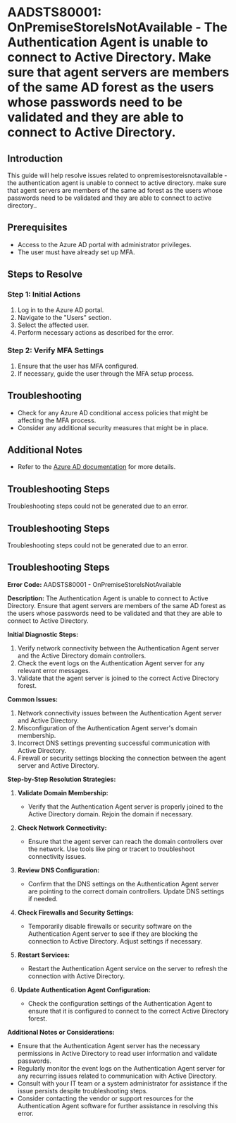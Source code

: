 # AADSTS80001: OnPremiseStoreIsNotAvailable - The Authentication Agent is unable to connect to Active Directory. Make sure that agent servers are members of the same AD forest as the users whose passwords need to be validated and they are able to connect to Active Directory.

## Introduction
This guide will help resolve issues related to onpremisestoreisnotavailable - the authentication agent is unable to connect to active directory. make sure that agent servers are members of the same ad forest as the users whose passwords need to be validated and they are able to connect to active directory..

## Prerequisites
- Access to the Azure AD portal with administrator privileges.
- The user must have already set up MFA.

## Steps to Resolve

### Step 1: Initial Actions
1. Log in to the Azure AD portal.
2. Navigate to the "Users" section.
3. Select the affected user.
4. Perform necessary actions as described for the error.

### Step 2: Verify MFA Settings
1. Ensure that the user has MFA configured.
2. If necessary, guide the user through the MFA setup process.

## Troubleshooting
- Check for any Azure AD conditional access policies that might be affecting the MFA process.
- Consider any additional security measures that might be in place.

## Additional Notes
- Refer to the [Azure AD documentation](https://learn.microsoft.com/en-us/azure/active-directory/) for more details.


## Troubleshooting Steps
Troubleshooting steps could not be generated due to an error.

## Troubleshooting Steps
Troubleshooting steps could not be generated due to an error.

## Troubleshooting Steps
**Error Code:** AADSTS80001 - OnPremiseStoreIsNotAvailable

**Description:** The Authentication Agent is unable to connect to Active Directory. Ensure that agent servers are members of the same AD forest as the users whose passwords need to be validated and that they are able to connect to Active Directory.

**Initial Diagnostic Steps:**
1. Verify network connectivity between the Authentication Agent server and the Active Directory domain controllers.
2. Check the event logs on the Authentication Agent server for any relevant error messages.
3. Validate that the agent server is joined to the correct Active Directory forest.

**Common Issues:**
1. Network connectivity issues between the Authentication Agent server and Active Directory.
2. Misconfiguration of the Authentication Agent server's domain membership.
3. Incorrect DNS settings preventing successful communication with Active Directory.
4. Firewall or security settings blocking the connection between the agent server and Active Directory.

**Step-by-Step Resolution Strategies:**

1. **Validate Domain Membership:**
   - Verify that the Authentication Agent server is properly joined to the Active Directory domain. Rejoin the domain if necessary.

2. **Check Network Connectivity:**
   - Ensure that the agent server can reach the domain controllers over the network. Use tools like ping or tracert to troubleshoot connectivity issues.

3. **Review DNS Configuration:**
   - Confirm that the DNS settings on the Authentication Agent server are pointing to the correct domain controllers. Update DNS settings if needed.

4. **Check Firewalls and Security Settings:**
   - Temporarily disable firewalls or security software on the Authentication Agent server to see if they are blocking the connection to Active Directory. Adjust settings if necessary.

5. **Restart Services:**
   - Restart the Authentication Agent service on the server to refresh the connection with Active Directory.

6. **Update Authentication Agent Configuration:**
   - Check the configuration settings of the Authentication Agent to ensure that it is configured to connect to the correct Active Directory forest.

**Additional Notes or Considerations:**
- Ensure that the Authentication Agent server has the necessary permissions in Active Directory to read user information and validate passwords.
- Regularly monitor the event logs on the Authentication Agent server for any recurring issues related to communication with Active Directory.
- Consult with your IT team or a system administrator for assistance if the issue persists despite troubleshooting steps.
- Consider contacting the vendor or support resources for the Authentication Agent software for further assistance in resolving this error.